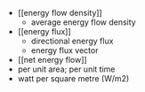 - [[energy flow density]]
    - average energy flow density
- [[energy flux]]
    - directional energy flux
    - energy flux vector
- [[net energy flow]]
- per unit area; per unit time
- watt per square metre (W/m2)
